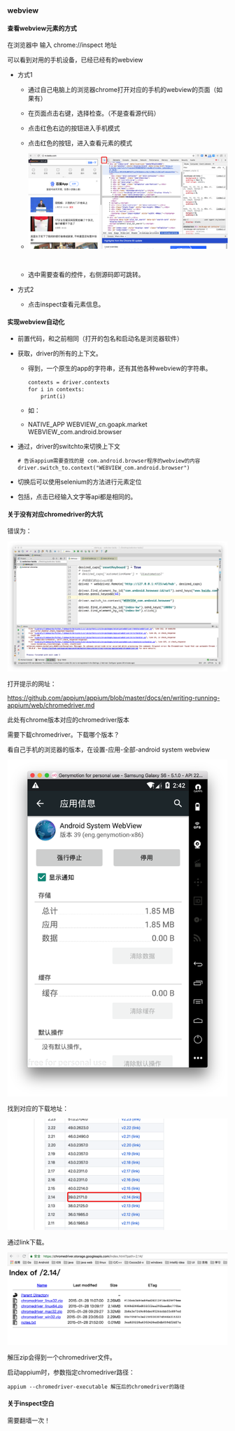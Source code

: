 ### webview

#### 查看webview元素的方式

在浏览器中 输入 chrome://inspect 地址

可以看到对用的手机设备，已经已经有的webview


- 方式1

  - 通过自己电脑上的浏览器chrome打开对应的手机的webview的页面（如果有）

  - 在页面点击右键，选择检查。（不是查看源代码）

  - 点击红色右边的按钮进入手机模式

  - 点击红色的按钮，进入查看元素的模式

  - ![Snip20180410_57](移动端测试_image/Snip20180410_57.png)

  ​

  - 选中需要查看的控件，右侧源码即可跳转。

- 方式2

  - 点击inspect查看元素信息。

#### 实现webview自动化

- 前置代码，和之前相同（打开的包名和启动名是浏览器软件）

- 获取，driver的所有的上下文。

  - 得到，一个原生的app的字符串，还有其他各种webview的字符串。

    ```
    contexts = driver.contexts
    for i in contexts:
        print(i)
    ```

  - 如：

  - NATIVE_APP
    WEBVIEW_cn.goapk.market
    WEBVIEW_com.android.browser

- 通过，driver的switchto来切换上下文

  ```
  # 告诉appium需要查找的是 com.android.browser程序的webview的内容
  driver.switch_to.context("WEBVIEW_com.android.browser")
  ```

- 切换后可以使用selenium的方法进行元素定位

- 包括，点击已经输入文字等api都是相同的。

#### 关于没有对应chromedriver的大坑

错误为：

![Snip20180705_2](移动端测试_image/Snip20180705_2.png)

打开提示的网址：

https://github.com/appium/appium/blob/master/docs/en/writing-running-appium/web/chromedriver.md

此处有chrome版本对应的chromedriver版本

需要下载chromedriver。下载哪个版本？

看自己手机的浏览器的版本，在设置-应用-全部-android system webview

![Snip20180705_13](移动端测试_image/Snip20180705_13.png)

找到对应的下载地址：

![Snip20180705_4](移动端测试_image/Snip20180705_4.png)

通过link下载。

![Snip20180705_6](移动端测试_image/Snip20180705_6.png)

解压zip会得到一个chromedriver文件。

启动appium时，参数指定chromedriver路径：

```
appium --chromedriver-executable 解压后的chromedriver的路径
```





#### 关于inspect空白

需要翻墙一次！